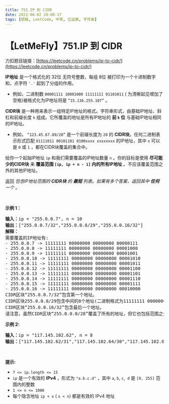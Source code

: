 ```yaml
---
title: 751.IP 到 CIDR
date: 2022-06-02 20-00-17
tags: [题解, LeetCode, 中等, 位运算, 字符串]
---
```


# 【LetMeFly】751.IP 到 CIDR

力扣题目链接：[https://leetcode.cn/problems/ip-to-cidr/](https://leetcode.cn/problems/ip-to-cidr/)

<p><strong>IP地址</strong> 是一个格式化的 32位 无符号整数，每组 8位 被打印为一个十进制数字和，点字符&nbsp;<code>'.'</code>&nbsp;起到了分组的作用。</p>

<ul>
	<li>例如，二进制数 <code>00001111 10001000 11111111 01101011</code>&nbsp;( 为清晰起见增加了空格)被格式化为IP地址将是 <code>“15.136.255.107”</code> 。</li>
</ul>

<p><strong>CIDR块</strong> 是一种用来表示一组特定IP地址的格式。字符串形式，由基础IP地址、斜杠和前缀长度 <code>k</code> 组成。它所覆盖的地址是所有IP地址的 <strong>前 <code>k</code> 位</strong> 与基础IP地址相同的IP地址。</p>

<ul>
	<li>例如， <code>“123.45.67.89/20”</code> 是一个前缀长度为 <code>20</code> 的&nbsp;<strong>CIDR块</strong>。任何二进制表示形式匹配 <code>01111011 00101101 0100xxxx xxxxxxxx</code> 的IP地址，其中 <code>x</code> 可以是 <code>0</code> 或 <code>1</code> ，都在CIDR块覆盖的集合中。</li>
</ul>

<p>给你一个起始IP地址&nbsp;<code>ip</code>&nbsp;和我们需要覆盖的IP地址数量 <code>n</code> 。你的目标是使用 <strong>尽可能少的CIDR块</strong> 来&nbsp;<strong>覆盖范围&nbsp;<code>[ip, ip + n - 1]</code>&nbsp;内的所有IP地址</strong>&nbsp;。不应该覆盖范围之外的其他IP地址。</p>

<p>返回 <em>包含IP地址范围的 <strong>CIDR块</strong> 的 <strong>最短</strong> 列表。如果有多个答案，返回其中 <strong>任何</strong> 一个&nbsp;</em>。</p>

<p>&nbsp;</p>

<p><strong>示例 1：</strong></p>

<pre>
<strong>输入：</strong>ip = "255.0.0.7", n = 10
<strong>输出：</strong>["255.0.0.7/32","255.0.0.8/29","255.0.0.16/32"]
<strong>解释：
</strong>需要覆盖的IP地址有:
- 255.0.0.7 -&gt; 11111111 00000000 00000000 00000111
- 255.0.0.8 -&gt; 11111111 00000000 00000000 00001000
- 255.0.0.9 -&gt; 11111111 00000000 00000000 00001001
- 255.0.0.10 -&gt; 11111111 00000000 00000000 00001010
- 255.0.0.11 -&gt; 11111111 00000000 00000000 00001011
- 255.0.0.12 -&gt; 11111111 00000000 00000000 00001100
- 255.0.0.13 -&gt; 11111111 00000000 00000000 00001101
- 255.0.0.14 -&gt; 11111111 00000000 00000000 00001110
- 255.0.0.15 -&gt; 11111111 00000000 00000000 00001111
- 255.0.0.16 -&gt; 11111111 00000000 00000000 00010000
CIDR区块“255.0.0.7/32”包含第一个地址。
CIDR区块255.0.0.8/29包含中间的8个地址(二进制格式为11111111 00000000 00000000 00001xxx)。
CIDR区块“255.0.0.16/32”包含最后一个地址。
请注意，虽然CIDR区块“255.0.0.0/28”覆盖了所有的地址，但它也包括范围之外的地址，所以我们不能使用它。
</pre>

<p><strong>示例 2:</strong></p>

<pre>
<strong>输入：</strong>ip = "117.145.102.62", n = 8
<b>输出：</b>["117.145.102.62/31","117.145.102.64/30","117.145.102.68/31"]
</pre>

<p>&nbsp;</p>

<p><strong>提示:</strong></p>

<ul>
	<li><code>7 &lt;= ip.length &lt;= 15</code></li>
	<li><code>ip</code>&nbsp;是一个有效的&nbsp;<strong>IPv4</strong>&nbsp;，形式为&nbsp;<code>"a.b.c.d"</code>&nbsp;，其中&nbsp;<code>a</code>,&nbsp;<code>b</code>,&nbsp;<code>c</code>,&nbsp;&nbsp;<code>d</code>&nbsp;是&nbsp;<code>[0, 255]</code>&nbsp;范围内的整数</li>
	<li><code>1 &lt;= n &lt;= 1000</code></li>
	<li>每个隐含地址&nbsp;<code>ip + x</code>&nbsp;(&nbsp;<code>x &lt; n</code>) 都是有效的 IPv4 地址</li>
</ul>


    